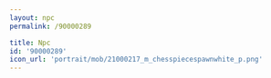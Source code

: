 ```yaml
---
layout: npc
permalink: /90000289

title: Npc
id: '90000289'
icon_url: 'portrait/mob/21000217_m_chesspiecespawnwhite_p.png'
---
```

